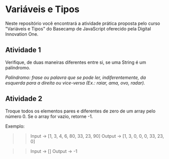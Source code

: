 # Variáveis e Tipos

Neste repositório você encontrará a atividade prática proposta pelo curso "Variáveis e Tipos" do Basecamp de JavaScript oferecido pela Digital Innovation One.

## Atividade 1

Verifique, de duas maneiras diferentes entre si, se uma String é um palíndromo.

_Palíndromo: frase ou palavra que se pode ler, indiferentemente, da esquerda para a direita ou vice-versa (Ex.: raiar, ama, ovo, radar)._

## Atividade 2

Troque todos os elementos pares e diferentes de zero de um array pelo número 0. Se o array for vazio, retorne -1.

Exemplo: 

>> Input -> [1, 3, 4, 6, 80, 33, 23, 90]
>> Output -> [1, 3, 0, 0, 0, 33, 23, 0]

>> Input -> []
>> Output -> -1